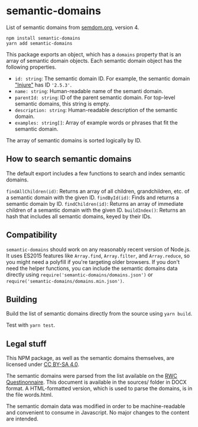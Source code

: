 semantic-domains
================
List of semantic domains from [semdom.org](https://semdom.org/), version 4.

    npm install semantic-domains
    yarn add semantic-domains

This package exports an object, which has a `domains` property that is an array of semantic domain objects. Each semantic domain object has the following properties.

- `id: string`: The semantic domain ID. For example, the semantic domain ["Injure"](https://semdom.org/v4/2.5.3) has ID `'2.5.3'`.
- `name: string`: Human-readable name of the semanti domain.
- `parentId: string`: ID of the parent semantic domain. For top-level semantic domains, this string is empty.
- `description: string`: Human-readable description of the semantic domain.
- `examples: string[]`: Array of example words or phrases that fit the semantic domain.

The array of semantic domains is sorted logically by ID.

How to search semantic domains
------------------------------
The default export includes a few functions to search and index semantic domains.

`findAllChildren(id)`: Returns an array of all children, grandchildren, etc. of a semantic domain with the given ID.
`findById(id)`: Finds and returns a semantic domain by ID.
`findChildren(id)`: Returns an array of immediate children of a semantic domain with the given ID.
`buildIndex()`: Returns an hash that includes all semantic domains, keyed by their IDs.

Compatibility
-------------
`semantic-domains` should work on any reasonably recent version of Node.js. It uses ES2015 features like `Array.find`, `Array.filter`, and `Array.reduce`, so you might need a polyfill if you're targeting older browsers. If you don't need the helper functions, you can include the semantic domains data directly using `require('semantic-domains/domains.json')` or `require('semantic-domains/domains.min.json')`.

Building
--------
Build the list of semantic domains directly from the source using `yarn build`.

Test with `yarn test`.

Legal stuff
-----------
This NPM package, as well as the semantic domains themselves, are licensed under [CC BY-SA 4.0](https://creativecommons.org/licenses/by-sa/4.0/).

The semantic domains were parsed from the list available on the [RWC Questinonnaire](http://rapidwords.net/resources/files/rwc-questionnaire). This document is available in the sources/ folder in DOCX format. A HTML-formatted version, which is used to parse the domains, is in the file words.html.

The semantic domain data was modified in order to be machine-readable and convenient to consume in Javascript. No major changes to the content are intended.

